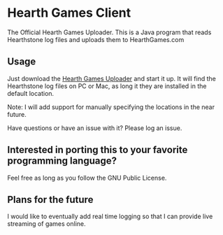 # Hearth Games Client

The Official Hearth Games Uploader.  This is a Java program that reads Hearthstone log files and uploads them to HearthGames.com

## Usage

Just download the <a href="http://hearthgames.com/downloadclient">Hearth Games Uploader</a> and start it up.  It will find the Hearthstone log files on PC or Mac, as long it they are installed in the default location.

Note: I will add support for manually specifying the locations in the near future.

Have questions or have an issue with it?  Please log an issue.


## Interested in porting this to your favorite programming language?  

Feel free as long as you follow the GNU Public License.

## Plans for the future

I would like to eventually add real time logging so that I can provide live streaming of games online.
